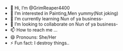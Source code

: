 - 👋 Hi, I’m @GrimReaper4400
- 👀 I’m interested in Painting,Men yummy(Not joking)  
- 🌱 I’m currently learning Nun of ya business-
- 💞️ I’m looking to collaborate on Nun of ya business-
- 📫 How to reach me ...
- 😄 Pronouns: She/Her
- ⚡ Fun fact: I destroy things..

<!---
GrimReaper4400/GrimReaper4400 is a ✨ special ✨ repository because its `README.md` (this file) appears on your GitHub profile.
You can click the Preview link to take a look at your changes.
--->
